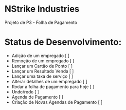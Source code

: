 # NStrike Industries

Projeto de P3 - Folha de Pagamento

# Status de Desenvolvimento:

- Adição de um empregado [ ]
- Remoção de um empregado [ ]
- Lançar um Cartão de Ponto [ ]
- Lançar um Resultado Venda [ ]
- Lançar uma taxa de serviço [ ]
- Alterar detalhes de um empregado [ ]
- Rodar a folha de pagamento para hoje [ ]
- Undo/redo [ ]
- Agenda de Pagamento [ ]
- Criação de Novas Agendas de Pagamento [ ]
